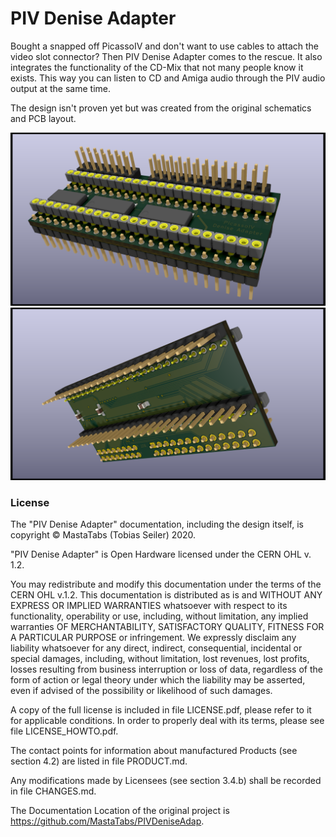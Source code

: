 # PIV Denise Adapter

Bought a snapped off PicassoIV and don't want to use cables to attach the video slot connector?
Then PIV Denise Adapter comes to the rescue.
It also integrates the functionality of the CD-Mix that not many people know it exists.
This way you can listen to CD and Amiga audio through the PIV audio output at the same time.

The design isn't proven yet but was created from the original schematics and PCB layout.

![Board Image front](/pix/PIV_DeniseAdap1.png)
![Board Image back](/pix/PIV_DeniseAdap2.png)

### License
The "PIV Denise Adapter" documentation, including the design itself, is copyright © MastaTabs (Tobias Seiler) 2020.

"PIV Denise Adapter" is Open Hardware licensed under the CERN OHL v. 1.2.

You may redistribute and modify this documentation under the terms of the CERN OHL v.1.2. This documentation is distributed as is and WITHOUT ANY EXPRESS OR IMPLIED WARRANTIES whatsoever with respect to its functionality, operability or use, including, without limitation, any implied warranties OF MERCHANTABILITY, SATISFACTORY QUALITY, FITNESS FOR A PARTICULAR PURPOSE or infringement. We expressly disclaim any liability whatsoever for any direct, indirect, consequential, incidental or special damages, including, without limitation, lost revenues, lost profits, losses resulting from business interruption or loss of data, regardless of the form of action or legal theory under which the liability may be asserted, even if advised of the possibility or likelihood of such damages.

A copy of the full license is included in file LICENSE.pdf, please refer to it for applicable conditions. In order to properly deal with its terms, please see file LICENSE_HOWTO.pdf.

The contact points for information about manufactured Products (see section 4.2) are listed in file PRODUCT.md.

Any modifications made by Licensees (see section 3.4.b) shall be recorded in file CHANGES.md.

The Documentation Location of the original project is https://github.com/MastaTabs/PIVDeniseAdap.

